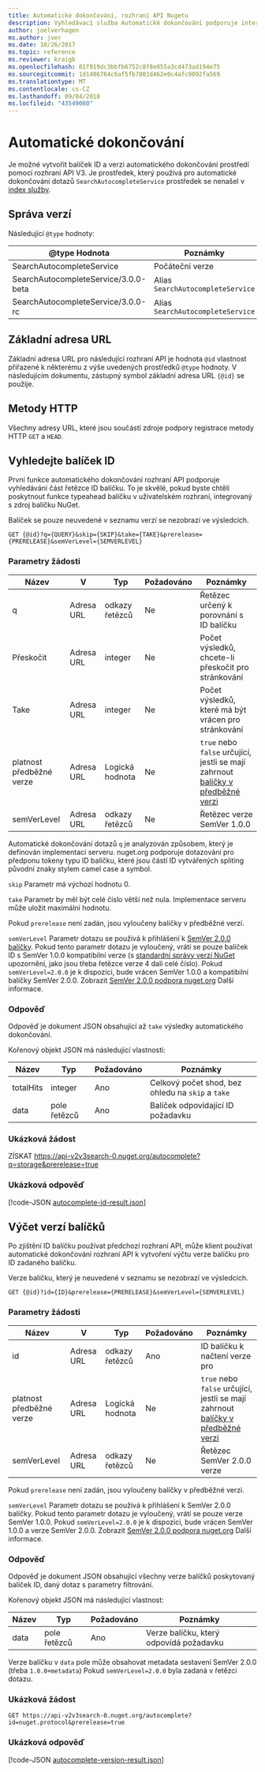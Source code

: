 ```yaml
---
title: Automatické dokončování, rozhraní API Nugetu
description: Vyhledávací služba Automatické dokončování podporuje interaktivní zjišťování balíčku ID a verze.
author: joelverhagen
ms.author: jver
ms.date: 10/26/2017
ms.topic: reference
ms.reviewer: kraigb
ms.openlocfilehash: 01f919dc3bbfb6752c8f8e055a3cd473ad194e75
ms.sourcegitcommit: 1d1406764c6af5fb7801d462e0c4afc9092fa569
ms.translationtype: MT
ms.contentlocale: cs-CZ
ms.lasthandoff: 09/04/2018
ms.locfileid: "43549080"
---
```

# <a name="autocomplete"></a>Automatické dokončování

Je možné vytvořit balíček ID a verzi automatického dokončování prostředí pomocí rozhraní API V3. Je prostředek, který používá pro automatické dokončování dotazů `SearchAutocompleteService` prostředek se nenašel v [index služby](service-index.md).

## <a name="versioning"></a>Správa verzí

Následující `@type` hodnoty:

@type Hodnota                          | Poznámky
------------------------------------ | -----
SearchAutocompleteService            | Počáteční verze
SearchAutocompleteService/3.0.0-beta | Alias `SearchAutocompleteService`
SearchAutocompleteService/3.0.0-rc   | Alias `SearchAutocompleteService`

## <a name="base-url"></a>Základní adresa URL

Základní adresa URL pro následující rozhraní API je hodnota `@id` vlastnost přiřazené k některému z výše uvedených prostředků `@type` hodnoty. V následujícím dokumentu, zástupný symbol základní adresa URL `{@id}` se použije.

## <a name="http-methods"></a>Metody HTTP

Všechny adresy URL, které jsou součástí zdroje podpory registrace metody HTTP `GET` a `HEAD`.

## <a name="search-for-package-ids"></a>Vyhledejte balíček ID

První funkce automatického dokončování rozhraní API podporuje vyhledávání část řetězce ID balíčku. To je skvělé, pokud byste chtěli poskytnout funkce typeahead balíčku v uživatelském rozhraní, integrovaný s zdroj balíčku NuGet.

Balíček se pouze neuvedené v seznamu verzí se nezobrazí ve výsledcích.

    GET {@id}?q={QUERY}&skip={SKIP}&take={TAKE}&prerelease={PRERELEASE}&semVerLevel={SEMVERLEVEL}

### <a name="request-parameters"></a>Parametry žádosti

Název        | V     | Typ    | Požadováno | Poznámky
----------- | ------ | ------- | -------- | -----
q           | Adresa URL    | odkazy řetězců  | Ne       | Řetězec určený k porovnání s ID balíčku
Přeskočit        | Adresa URL    | integer | Ne       | Počet výsledků, chcete-li přeskočit pro stránkování
Take        | Adresa URL    | integer | Ne       | Počet výsledků, které má být vrácen pro stránkování
platnost předběžné verze  | Adresa URL    | Logická hodnota | Ne       | `true` nebo `false` určující, jestli se mají zahrnout [balíčky v předběžné verzi](../create-packages/prerelease-packages.md)
semVerLevel | Adresa URL    | odkazy řetězců  | Ne       | Řetězec verze SemVer 1.0.0 

Automatické dokončování dotazů `q` je analyzován způsobem, který je definován implementací serveru. nuget.org podporuje dotazování pro předponu tokeny typu ID balíčku, které jsou částí ID vytvářených spliting původní znaky stylem camel case a symbol.

`skip` Parametr má výchozí hodnotu 0.

`take` Parametr by měl být celé číslo větší než nula. Implementace serveru může uložit maximální hodnotu.

Pokud `prerelease` není zadán, jsou vyloučeny balíčky v předběžné verzi.

`semVerLevel` Parametr dotazu se používá k přihlášení k [SemVer 2.0.0 balíčky](https://github.com/NuGet/Home/wiki/SemVer2-support-for-nuget.org-%28server-side%29#identifying-semver-v200-packages).
Pokud tento parametr dotazu je vyloučený, vrátí se pouze balíček ID s SemVer 1.0.0 kompatibilní verze (s [standardní správy verzí NuGet](../reference/package-versioning.md) upozornění, jako jsou třeba řetězce verze 4 dali celé číslo).
Pokud `semVerLevel=2.0.0` je k dispozici, bude vrácen SemVer 1.0.0 a kompatibilní balíčky SemVer 2.0.0. Zobrazit [SemVer 2.0.0 podpora nuget.org](https://github.com/NuGet/Home/wiki/SemVer2-support-for-nuget.org-%28server-side%29) Další informace.

### <a name="response"></a>Odpověď

Odpověď je dokument JSON obsahující až `take` výsledky automatického dokončování.

Kořenový objekt JSON má následující vlastnosti:

Název      | Typ             | Požadováno | Poznámky
--------- | ---------------- | -------- | -----
totalHits | integer          | Ano      | Celkový počet shod, bez ohledu na `skip` a `take`
data      | pole řetězců | Ano      | Balíček odpovídající ID požadavku

### <a name="sample-request"></a>Ukázková žádost

ZÍSKAT https://api-v2v3search-0.nuget.org/autocomplete?q=storage&prerelease=true

### <a name="sample-response"></a>Ukázková odpověď

[!code-JSON [autocomplete-id-result.json](./_data/autocomplete-id-result.json)]

## <a name="enumerate-package-versions"></a>Výčet verzí balíčků

Po zjištění ID balíčku používat předchozí rozhraní API, může klient používat automatické dokončování rozhraní API k vytvoření výčtu verze balíčku pro ID zadaného balíčku.

Verze balíčku, který je neuvedené v seznamu se nezobrazí ve výsledcích.

    GET {@id}?id={ID}&prerelease={PRERELEASE}&semVerLevel={SEMVERLEVEL}

### <a name="request-parameters"></a>Parametry žádosti

Název        | V     | Typ    | Požadováno | Poznámky
----------- | ------ | ------- | -------- | -----
id          | Adresa URL    | odkazy řetězců  | Ano      | ID balíčku k načtení verze pro
platnost předběžné verze  | Adresa URL    | Logická hodnota | Ne       | `true` nebo `false` určující, jestli se mají zahrnout [balíčky v předběžné verzi](../create-packages/prerelease-packages.md)
semVerLevel | Adresa URL    | odkazy řetězců  | Ne       | Řetězec SemVer 2.0.0 verze 

Pokud `prerelease` není zadán, jsou vyloučeny balíčky v předběžné verzi.

`semVerLevel` Parametr dotazu se používá k přihlášení k SemVer 2.0.0 balíčky. Pokud tento parametr dotazu je vyloučený, vrátí se pouze verze SemVer 1.0.0. Pokud `semVerLevel=2.0.0` je k dispozici, bude vrácen SemVer 1.0.0 a verze SemVer 2.0.0. Zobrazit [SemVer 2.0.0 podpora nuget.org](https://github.com/NuGet/Home/wiki/SemVer2-support-for-nuget.org-%28server-side%29) Další informace.

### <a name="response"></a>Odpověď

Odpověď je dokument JSON obsahující všechny verze balíčků poskytovaný balíček ID, daný dotaz s parametry filtrování.

Kořenový objekt JSON má následující vlastnost:

Název      | Typ             | Požadováno | Poznámky
--------- | ---------------- | -------- | -----
data      | pole řetězců | Ano      | Verze balíčku, který odpovídá požadavku

Verze balíčku v `data` pole může obsahovat metadata sestavení SemVer 2.0.0 (třeba `1.0.0+metadata`) Pokud `semVerLevel=2.0.0` byla zadaná v řetězci dotazu.

### <a name="sample-request"></a>Ukázková žádost

    GET https://api-v2v3search-0.nuget.org/autocomplete?id=nuget.protocol&prerelease=true

### <a name="sample-response"></a>Ukázková odpověď

[!code-JSON [autocomplete-version-result.json](./_data/autocomplete-version-result.json)]
